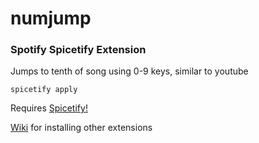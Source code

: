 # numjump

### Spotify Spicetify Extension

Jumps to tenth of song using 0-9 keys, similar to youtube

```spicetify config extensions numjump.js
spicetify apply
```

Requires [Spicetify!](https://github.com/khanhas/spicetify-cli) 

[Wiki](https://github.com/khanhas/spicetify-cli/wiki/Extensions) for installing other extensions
